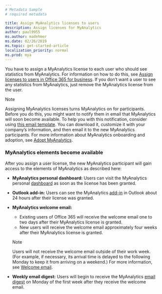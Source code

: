 ```yaml
---
# Metadata Sample
# required metadata

title: Assign MyAnalytics licenses to users
description: Assign licenses for MyAnalytics
author: paul9955
ms.author: madehmer
ms.date: 02/26/2019
ms.topic: get-started-article
localization_priority: normal 
ms.prod: mya
---
```


You have to assign a MyAnalytics license to each user who should see statistics from MyAnalytics. For information on how to do this, see [Assign licenses to users in Office 365 for business](https://support.office.com/en-us/article/assign-licenses-to-users-in-office-365-for-business-997596b5-4173-4627-b915-36abac6786dc). If you don’t want a user to see any statistics from MyAnalytics, just remove the MyAnalytics license from the user. 

> [!Note] 
> Assigning MyAnalytics licenses turns MyAnalytics on for participants. Before you do this, you might want to notify them in email that MyAnalytics will soon become available. To help you with this notification, consider using [this email template](MyAnalytics-announcement-template.docx). You can download it, customize it with your company’s information, and then email it to the new MyAnalytics participants. For more information about MyAnalytics onboarding and adoption, see [Adopt MyAnalytics](../Use/MyA-Adoption/adopt-myanalytics.md).  

### MyAnalytics elements become available

<!-- Updated for Anu and Sourabh Feb 2019: -->

After you assign a user license, the new MyAnalytics participant will gain access to the elements of MyAnalytics as described here:  

<!--  
> [!Note]
> The following timeframes pertain to the March 2019 distribution of MyAnalytics features. 
-->

 * **MyAnalytics personal dashboard:** Users can visit the MyAnalytics personal [dashboard](../Use/dashboard-2.md) as soon as the license has been granted.

 * **Outlook add-in:** Users can see the MyAnalytics [add-in](../Use/add-in.md) in Outlook about 24 hours after their license was granted.

 * **MyAnalytics welcome email:** 
      * Existing users of Office 365 will receive the welcome email one to two days after their MyAnalytics license is granted. 
      * New users will receive the welcome email approximately four weeks after their MyAnalytics license is granted. 
     
    > [!Note]
    > Users will not receive the welcome email outside of their work week. (For example, if necessary, its arrival time is delayed to the following Monday to keep it from arriving on a weekend.) For more information, see [Welcome email](../Setup/MyA-Welcome-email.md).

 * **Weekly email digest:** Users will begin to receive the MyAnalytics [email digest](../Use/email-digest.md) on Monday of the first week after they receive the welcome email.


